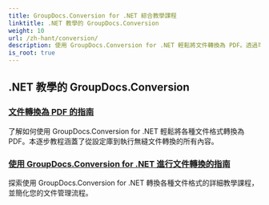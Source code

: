 ```yaml
---
title: GroupDocs.Conversion for .NET 綜合教學課程
linktitle: .NET 教學的 GroupDocs.Conversion
weight: 10
url: /zh-hant/conversion/
description: 使用 GroupDocs.Conversion for .NET 輕鬆將文件轉換為 PDF。透過可自訂的選項簡化文件管理。
is_root: true
---
```

## .NET 教學的 GroupDocs.Conversion
### [文件轉換為 PDF 的指南](./guide-to-file-conversion-to-pdf/)
了解如何使用 GroupDocs.Conversion for .NET 輕鬆將各種文件格式轉換為 PDF。本逐步教程涵蓋了從設定庫到執行無縫文件轉換的所有內容。
### [使用 GroupDocs.Conversion for .NET 進行文件轉換的指南](./guide-to-document-conversion/)
探索使用 GroupDocs.Conversion for .NET 轉換各種文件格式的詳細教學課程，並簡化您的文件管理流程。